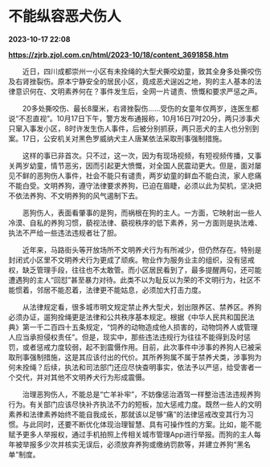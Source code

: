 # 不能纵容恶犬伤人

**2023-10-17 22:08**

**https://zjrb.zjol.com.cn/html/2023-10/18/content_3691858.htm**

　　近日，四川成都崇州一小区有未拴绳的大型犬撕咬幼童，致其全身多处撕咬伤及右肾挫裂伤。原本宁静安全的居民小区，竟成恶犬逞凶之地，狗的主人基本的法律意识何在、文明素养何在？事件发生后，全网一片谴责、愤慨和要求严惩之声。

　　20多处撕咬伤、最长8厘米，右肾挫裂伤……受伤的女童年仅两岁，连医生都说“不忍直视”。10月17日下午，警方发布通报称，10月16日7时20分，两只涉事犬只窜入事发小区，8时许发生伤人事件，后被分别抓获，两只恶犬的主人也分别到案。17日，公安机关对黑色罗威纳犬主人唐某依法采取刑事强制措施。

　　这样的事已非首次。只不过，这一次，因为有现场视频，有短视频传播，又事关两岁幼童，情节恶劣，因而引起更大愤慨，对全国人民震动更大。但是，面对屡见不鲜的恶狗伤人事件，社会不能只有谴责，两岁幼童的鲜血不能白流，家人悲痛不能白受。文明养狗，遵守法律要求养狗，已迫在眉睫，必须以此为契机，坚决把不依法养狗、不文明养狗的风气遏制下去。

　　恶狗伤人，表面看肇事的是狗，而祸根在狗的主人。一方面，它映射出一些人冷漠、自私的养狗习惯，藐视法律、藐视秩序的低下素养，另一方面则是执法难、执法不严给一些违法违规者壮了胆。

　　近年来，马路街头等开放场所不文明养犬行为有所减少，但仍然存在。特别是封闭式小区里不文明养犬行为更成了顽疾。物业作为服务业主的组织，没有惩戒权，缺乏管理手段，往往也不太敢管。而小区居民看到了，最多提醒两句，还可能遭遇狗的主人“回怼”甚至暴力对待。此类不以为耻反以为荣的不文明行为，社区不能惯着，邻居不能忍着，法律更不能姑息，必须加大打击力度。

　　从法律规定看，很多城市明文规定禁止养大型犬，划出限养区、禁养区。养狗必须办证，遛狗拴绳更是法律和公共秩序基本规定。根据《中华人民共和国民法典》第一千二百四十五条规定，“饲养的动物造成他人损害的，动物饲养人或管理人应当承担侵权责任”。但是，现实中，那些违法违规行为往往不能得到及时惩罚，或者惩戒力度较弱，起不到震慑作用。目前，此次事件中涉事的养狗人已被采取刑事强制措施，这是其应该付出的代价。其所养狗属不属于禁养犬类，涉事狗为何未拴绳？后续，执法和司法部门还应尽快查明事实，依法予以严惩，给受害者一个交代，并对其他不文明养犬行为形成震慑。

　　治理恶狗伤人，不能总是“亡羊补牢”，不妨像惩治酒驾一样整治违法违规养狗行为。有关部门应该尽快补齐执法不力的短板，加大惩戒力度。既然一些人的文明素养和法律素养始终不能自我成长，那就该以足够“痛”的法律惩戒改变其行为习惯。与此同时，还要不断优化体现治理智慧、具有可操作性的方案。比如，能不能赋予更多人举报权，通过手机拍照上传相关城市管理App进行举报。而狗的主人每年被举报多少次并核实无误后，必须放弃养狗或缴纳罚款等，并建立养狗“黑名单”制度。